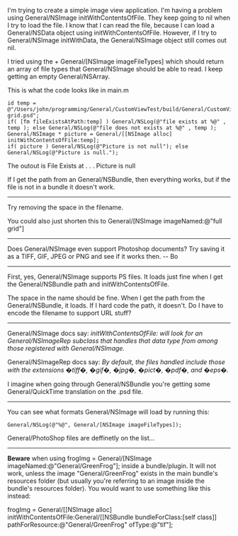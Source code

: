 I'm trying to create a simple image view application. I'm having a problem using General/NSImage initWithContentsOfFile.  They keep going to nil when I try to load the file.  I know that I can read the file, because I can load a General/NSData object using initWithContentsOfFile.  However, if I try to General/NSImage initWithData, the General/NSImage object still comes out nil.

I tried using the + General/[NSImage imageFileTypes] which should return an array of file types that General/NSImage should be able to read.  I keep getting an empty General/NSArray.

This is what the code looks like in main.m

    
    id temp = @"/Users/john/programming/General/CustomViewTest/build/General/CustomViewTest.app/Contents/Resources/full grid.psd";
    if( [fm fileExistsAtPath:temp] ) General/NSLog(@"file exists at %@" , temp ); else General/NSLog(@"file does not exists at %@" , temp );
    General/NSImage * picture = General/[[NSImage alloc] initWithContentsOfFile:temp];
    if( picture ) General/NSLog(@"Picture is not null"); else General/NSLog(@"Picture is null.");


The outout is 
   File Exists at . . . 
   Picture is null

If I get the path from an General/NSBundle, then everything works, but if the file is not in a bundle it doesn't work.

----

Try removing the space in the filename.

You could also just shorten this to     General/[NSImage imageNamed:@"full grid"]

----

Does General/NSImage even support Photoshop documents?  Try saving it as a TIFF, GIF, JPEG or PNG and see if it works then.  -- Bo

----

First, yes, General/NSImage supports PS files.  It loads just fine when I get the General/NSBundle path and initWithContentsOfFile.

The space in the name should be fine.  When I get the path from the General/NSBundle, it loads.  If I hard code the path, it doesn't.  Do I have to encode the filename to support URL stuff?

----

General/NSImage docs say: *initWithContentsOfFile: will look for an General/NSImageRep subclass that handles that data type from among those registered with General/NSImage.*

General/NSImageRep docs say: *By default, the files handled include those with the extensions �tiff�, �gif�, �jpg�, �pict�, �pdf�, and �eps�.*

I imagine when going through General/NSBundle you're getting some General/QuickTime translation on the .psd file.

----

You can see what formats General/NSImage will load by running this:
    
    General/NSLog(@"%@", General/[NSImage imageFileTypes]);


General/PhotoShop files are deffinetly on the list...

----

**Beware** when using     frogImg = General/[NSImage imageNamed:@"General/GreenFrog"]; inside a bundle/plugin. It will not work, unless the image "General/GreenFrog" exists in the main bundle's resources folder (but usually you're referring to an image inside the bundle's resources folder). You would want to use something like this instead: 
    
frogImg = General/[[NSImage alloc] initWithContentsOfFile:General/[[NSBundle bundleForClass:[self class]] pathForResource:@"General/GreenFrog" ofType:@"tif"];

